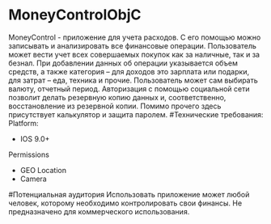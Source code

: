# MoneyControlObjC
MoneyControl - приложение для учета расходов. С его помощью можно записывать и анализировать все финансовые операции. Пользователь может вести учет всех совершаемых покупок как за наличные, так и за безнал. При добавлении данных об операции указывается объем средств, а также категория – для доходов это зарплата или подарки, для затрат – еда, техника и прочие. Пользователь может сам выбирать валюту, отчетный период. Авторизация с помощью социальной сети позволит делать резервную копию данных и, соответственно, восстановление из резервной копии. Помимо прочего здесь присутствует калькулятор и защита паролем.
#Технические требования:
Platform:
- IOS 9.0+

Permissions
- GEO Location
- Camera

#Потенциальная аудитория
Использовать приложение может любой человек, которому необходимо контролировать свои финансы. Не предназначено для коммерческого использования.
